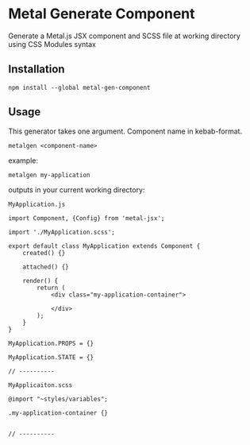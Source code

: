 # Metal Generate Component

Generate a Metal.js JSX component and SCSS file at working directory using CSS Modules syntax

## Installation

```
npm install --global metal-gen-component
```

## Usage

This generator takes one argument. Component name in kebab-format.

```
metalgen <component-name>
```

example:

```
metalgen my-application
```

outputs in your current working directory:

```
MyApplication.js

import Component, {Config} from 'metal-jsx';

import './MyApplication.scss';

export default class MyApplication extends Component {
	created() {}

	attached() {}

	render() {
		return (
			<div class="my-application-container">

			</div>
		);
	}
}

MyApplication.PROPS = {}

MyApplication.STATE = {}

// ----------

MyApplicaiton.scss

@import "~styles/variables";

.my-application-container {}


// ----------
```
